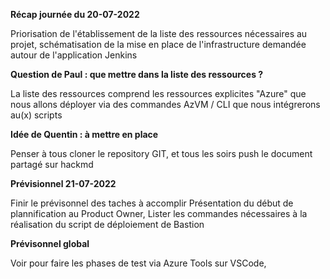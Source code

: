 **Récap journée du 20-07-2022**  

Priorisation de l'établissement de la liste des ressources nécessaires au projet, schématisation de la mise en place de l'infrastructure demandée autour de l'application Jenkins  

**Question de Paul : que mettre dans la liste des ressources ?**  

La liste des ressources comprend les ressources explicites "Azure" que nous allons déployer via des commandes AzVM / CLI que nous intégrerons au(x) scripts  

**Idée de Quentin : à mettre en place**  

Penser à tous cloner le repository GIT, et tous les soirs push le document partagé sur hackmd  

**Prévisionnel 21-07-2022**

Finir le prévisonnel des taches à accomplir Présentation du début de plannification au Product Owner,
Lister les commandes nécessaires à la réalisation du script de déploiement de Bastion

**Prévisonnel global**

Voir pour faire les phases de test via Azure Tools sur VSCode,